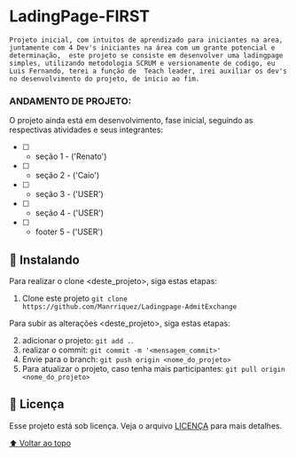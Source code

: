 # <h1>LadingPage-FIRST</h1>

`
  Projeto inicial, com intuitos de aprendizado para iniciantes na area, juntamente com 4 Dev's iniciantes na área com um grante potencial e determinação, 
  este projeto se consiste em desenvolver uma ladingpage simples, utilizando metodologia SCRUM e versionamente de codigo, eu Luis Fernando, terei a função de 
  Teach leader, irei auxiliar os dev's no desenvolvimento do projeto, de inicio ao fim.
`

### ANDAMENTO DE PROJETO:

O projeto ainda está em desenvolvimento, fase inicial, seguindo as respectivas atividades e seus integrantes:

- [ ]  - seção 1 - ('Renato')
- [ ]  - seção 2 -  ('Caio')
- [ ]  - seção 3 - ('USER')
- [ ]  - seção 4 - ('USER')
- [ ]  - footer 5 - ('USER')


## 🚀 Instalando <LadingPageFIRST>  
Para realizar o clone <deste_projeto>, siga estas etapas:

1. Clone este projeto `git clone https://github.com/Manrriquez/Ladingpage-AdmitExchange`

Para subir as alterações <deste_projeto>, siga estas etapas:

2. adicionar o projeto: `git add .`.
3. realizar o commit: `git commit -m '<mensagem_commit>'`
4. Envie para o branch: `git push origin <nome_do_projeto>`
5. Para atualizar o projeto, caso tenha mais participantes: `git pull origin <nome_do_projeto>`


## 📝 Licença

Esse projeto está sob licença. Veja o arquivo [LICENÇA](LICENSE.md) para mais detalhes.

[⬆ Voltar ao topo](#nome-do-projeto)<br>

